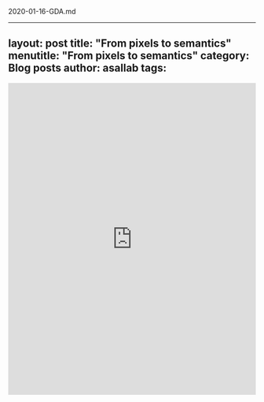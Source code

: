 2020-01-16-GDA.md

---
layout:            post
title:             "From pixels to semantics"
menutitle:         "From pixels to semantics"
category:          Blog posts
author:            asallab
tags:              
---

<iframe src="https://www.linkedin.com/embed/feed/update/urn:li:share:6628936780890681344" height="633" width="504" frameborder="0" allowfullscreen="" title="Embedded post"></iframe>
